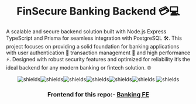 <h1 align="center" id="title">FinSecure Banking Backend 💳💻</h1>

<p id="description">A scalable and secure backend solution built with Node.js Express TypeScript and Prisma for seamless integration with PostgreSQL 🛠️. This project focuses on providing a solid foundation for banking applications with user authentication 🔐 transaction management 💸 and high performance ⚡. Designed with robust security features and optimized for reliability it’s the ideal backend for any modern banking or fintech solution. 🌐</p>

<p align="center"><img src="https://img.shields.io/badge/React-61DAFB.svg?style=for-the-badge&amp;logo=React&amp;logoColor=black" alt="shields"><img src="https://img.shields.io/badge/TypeScript-3178C6.svg?style=for-the-badge&amp;logo=TypeScript&amp;logoColor=white" alt="shields"><img src="https://img.shields.io/badge/Node.js-5FA04E.svg?style=for-the-badge&amp;logo=nodedotjs&amp;logoColor=white" alt="shields"><img src="https://img.shields.io/badge/Express-000000.svg?style=for-the-badge&amp;logo=Express&amp;logoColor=white" alt="shields"><img src="https://img.shields.io/badge/Prisma-2D3748.svg?style=for-the-badge&amp;logo=Prisma&amp;logoColor=white" alt="shields"><img src="https://img.shields.io/badge/Tailwind%20CSS-06B6D4.svg?style=for-the-badge&amp;logo=Tailwind-CSS&amp;logoColor=white" alt="shields"> <img src="https://img.shields.io/badge/PostgreSQL-316192?style=for-the-badge&logo=postgresql&logoColor=white" alt="shields"></p>

<h3 align="center" id="title">Frontend for this repo:- <a href='https://github.com/Ayu85/FinSecure-Frontend'>Banking FE</a></h3>
 
